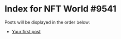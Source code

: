 # Index for NFT World #9541
Posts will be displayed in the order below:

- [Your first post](./001-first.md)

